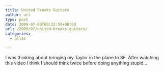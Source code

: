 ```yaml
---
title: United Breaks Guitars
author: uri
type: post
date: 2009-07-09T08:22:59+00:00
url: /2009/07/united-breaks-guitars/
categories:
  - ollas

---
```

I was thinking about bringing my Taylor in the plane to SF. After watching this video I think I should think twice before doing anything stupid&#8230;